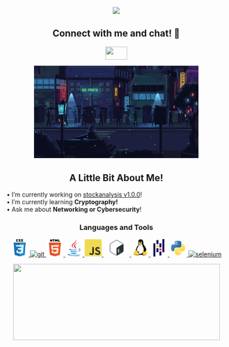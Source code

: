 <p align="center">
  <img src="https://capsule-render.vercel.app/api?type=waving&height=300&color=gradient&text=Hello!&animation=scaleIn"/>
</p>
<h2 align="center"> Connect with me and chat! 💭</h2>

<p align="center">
  <a href="https://linkedin.com/in/vishal-mehta-0a1798294" target="blank"><img align="center" src="https://raw.githubusercontent.com/rahuldkjain/github-profile-readme-generator/master/src/images/icons/Social/linked-in-alt.svg" height="30" width="50" /></a>
</p>

<p align="center">
  <img src="https://raw.githubusercontent.com/VishalMehta06/VishalMehta06/refs/heads/main/assets/chillin.gif" height="50%" width="75%">
</p>

<h2 align="center">A Little Bit About Me! </h2>

• I’m currently working on [stockanalysis v1.0.0](https://github.com/VishalMehta06/stockanalysis)! <br/>
• I’m currently learning **Cryptography!** <br/>
• Ask me about **Networking or Cybersecurity**! <br/>

</div>

<h3 align="center">Languages and Tools</h3>
<p align="center"> <a href="https://www.w3schools.com/css/" target="_blank" rel="noreferrer"> <img src="https://raw.githubusercontent.com/devicons/devicon/master/icons/css3/css3-original-wordmark.svg" alt="css3" width="40" height="40"/> </a> <a href="https://git-scm.com/" target="_blank" rel="noreferrer"> <img src="https://www.vectorlogo.zone/logos/git-scm/git-scm-icon.svg" alt="git" width="40" height="40"/> </a> <a href="https://www.w3.org/html/" target="_blank" rel="noreferrer"> <img src="https://raw.githubusercontent.com/devicons/devicon/master/icons/html5/html5-original-wordmark.svg" alt="html5" width="40" height="40"/> </a> <a href="https://www.java.com" target="_blank" rel="noreferrer"> <img src="https://raw.githubusercontent.com/devicons/devicon/master/icons/java/java-original.svg" alt="java" width="40" height="40"/> </a> <a href="https://developer.mozilla.org/en-US/docs/Web/JavaScript" target="_blank" rel="noreferrer"> <img src="https://raw.githubusercontent.com/devicons/devicon/master/icons/javascript/javascript-original.svg" alt="javascript" width="40" height="40"/> </a> <a href="https://www.gnu.org/software/bash/"><img src="bash.png" alt="bash" width="60" height="40"/> </a> <a href="https://www.linux.org/" target="_blank" rel="noreferrer"> <img src="https://raw.githubusercontent.com/devicons/devicon/master/icons/linux/linux-original.svg" alt="linux" width="40" height="40"/> </a> <a href="https://pandas.pydata.org/" target="_blank" rel="noreferrer"> <img src="https://raw.githubusercontent.com/devicons/devicon/2ae2a900d2f041da66e950e4d48052658d850630/icons/pandas/pandas-original.svg" alt="pandas" width="40" height="40"/> </a> <a href="https://www.python.org" target="_blank" rel="noreferrer"> <img src="https://raw.githubusercontent.com/devicons/devicon/master/icons/python/python-original.svg" alt="python" width="40" height="40"/> </a> <a href="https://www.selenium.dev" target="_blank" rel="noreferrer"> <img src="https://raw.githubusercontent.com/detain/svg-logos/780f25886640cef088af994181646db2f6b1a3f8/svg/selenium-logo.svg" alt="selenium" width="40" height="40"/> </a> </p>

<p align="center"><img height=175 width=475 src="https://github-readme-stats.vercel.app/api/top-langs?username=vishalmehta06&show_icons=true&locale=en&layout=compact&text_color=000&icon_color=000&bg_color=0,ea6161,ffc64d,fffc4d,52fa5a&theme=graywhite" /> </p>

<!--
<p align="center">
<img src="https://github-readme-stats.vercel.app/api?username=vishalmehta06&show_icons=true&locale=en&text_color=000&hide_title=True&icon_color=000&bg_color=0,ea6161,ffc64d,fffc4d,52fa5a&theme=graywhite" /> </p>
-->
